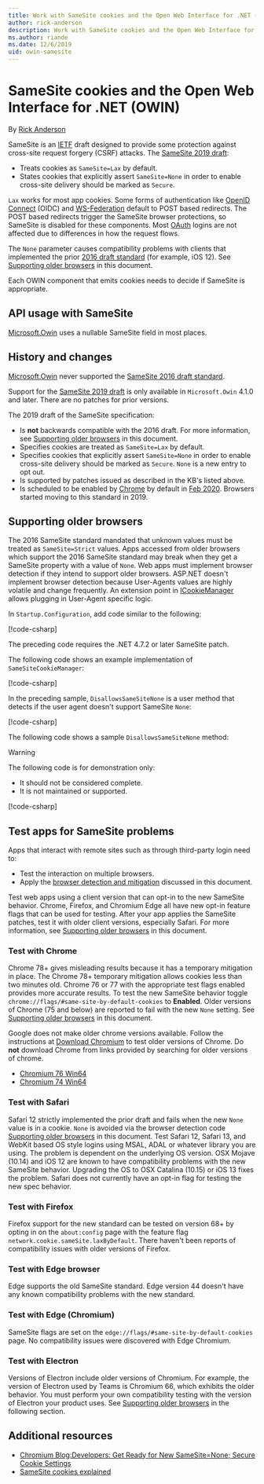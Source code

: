 ```yaml
---
title: Work with SameSite cookies and the Open Web Interface for .NET (OWIN)
author: rick-anderson
description: Work with SameSite cookies and the Open Web Interface for .NET (OWIN)
ms.author: riande
ms.date: 12/6/2019
uid: owin-samesite
---
```


# SameSite cookies and the Open Web Interface for .NET (OWIN)

By [Rick Anderson](https://twitter.com/RickAndMSFT)

SameSite is an [IETF](https://ietf.org/about/) draft designed to provide some protection against cross-site request forgery (CSRF) attacks. The [SameSite 2019 draft](https://tools.ietf.org/html/draft-west-cookie-incrementalism-00):

* Treats cookies as `SameSite=Lax` by default.
* States cookies that explicitly assert `SameSite=None` in order to enable cross-site delivery should be marked as `Secure`.

`Lax` works for most app cookies. Some forms of authentication like [OpenID Connect](https://openid.net/connect/) (OIDC) and [WS-Federation](https://auth0.com/docs/protocols/ws-fed) default to POST based redirects. The POST based redirects trigger the SameSite browser protections, so SameSite is disabled for these components. Most [OAuth](https://oauth.net/) logins are not affected due to differences in how the request flows.

The `None` parameter causes compatibility problems with clients that implemented the prior [2016 draft standard](https://tools.ietf.org/html/draft-west-first-party-cookies-07) (for example, iOS 12). See [Supporting older browsers](#sob) in this document.

Each OWIN component that emits cookies needs to decide if SameSite is appropriate.

## API usage with SameSite

[Microsoft.Owin](https://www.nuget.org/packages/Microsoft.Owin/) uses a nullable SameSite field in most places.

## History and changes

[Microsoft.Owin](https://www.nuget.org/packages/Microsoft.Owin/) never supported the [SameSite 2016 draft standard](https://tools.ietf.org/html/draft-west-first-party-cookies-07#section-4.1).

Support for the [SameSite 2019 draft](https://tools.ietf.org/html/draft-west-cookie-incrementalism-00) is only available in `Microsoft.Owin` 4.1.0 and later. There are no patches for prior versions.

The 2019 draft of the SameSite specification:

* Is **not** backwards compatible with the 2016 draft. For more information, see [Supporting older browsers](#sob) in this document.
* Specifies cookies are treated as `SameSite=Lax` by default.
* Specifies cookies that explicitly assert `SameSite=None` in order to enable cross-site delivery should be marked as `Secure`. `None` is a new entry to opt out.
* Is supported by patches issued as described in the KB's listed above.
* Is scheduled to be enabled by [Chrome](https://chromestatus.com/feature/5088147346030592) by default in [Feb 2020](https://blog.chromium.org/2019/10/developers-get-ready-for-new.html). Browsers started moving to this standard in 2019.

<a name="sob"></a>

## Supporting older browsers

The 2016 SameSite standard mandated that unknown values must be treated as `SameSite=Strict` values. Apps accessed from older browsers which support the 2016 SameSite standard may break when they get a SameSite property with a value of `None`. Web apps must implement browser detection if they intend to support older browsers. ASP.NET doesn't implement browser detection because User-Agents values are highly volatile and change frequently. An extension point in [ICookieManager](/previous-versions/aspnet/dn800238(v%3Dvs.113)) allows plugging in User-Agent specific logic.
<!-- https://docs.microsoft.com/en-us/previous-versions/aspnet/dn800238(v%3Dvs.113) -->

In `Startup.Configuration`, add code similar to the following:

[!code-csharp[](sample/Startup1.cs?name=snippet)]

The preceding code requires the .NET 4.7.2 or later SameSite patch.

The following code shows an example implementation of `SameSiteCookieManager`:

[!code-csharp[](sample/SameSiteCookieManager.cs?name=snippet)]

In the preceding sample, `DisallowsSameSiteNone` is a user method that detects if the user agent doesn't support SameSite `None`:

[!code-csharp[](sample/SameSiteCookieManager.cs?name=snippet3)]

The following code shows a sample `DisallowsSameSiteNone` method:

> [!WARNING]
> The following code is for demonstration only:
> * It should not be considered complete.
> * It is not maintained or supported.

[!code-csharp[](sample/SameSiteCookieManager.cs?name=snippet2)]

## Test apps for SameSite problems

Apps that interact with remote sites such as through third-party login need to:

* Test the interaction on multiple browsers.
* Apply the [browser detection and mitigation](#sob) discussed in this document.

Test web apps using a client version that can opt-in to the new SameSite behavior. Chrome, Firefox, and Chromium Edge all have new opt-in feature flags that can be used for testing. After your app applies the SameSite patches, test it with older client versions, especially Safari. For more information, see [Supporting older browsers](#sob) in this document.

### Test with Chrome

Chrome 78+ gives misleading results because it has a temporary mitigation in place. The Chrome 78+ temporary mitigation allows cookies less than two minutes old. Chrome 76 or 77 with the appropriate test flags enabled provides more accurate results. To test the new SameSite behavior toggle `chrome://flags/#same-site-by-default-cookies` to **Enabled**. Older versions of Chrome (75 and below) are reported to fail with the new `None` setting. See [Supporting older browsers](#sob) in this document.

Google does not make older chrome versions available. Follow the instructions at [Download Chromium](https://www.chromium.org/getting-involved/download-chromium) to test older versions of Chrome. Do **not** download Chrome from links provided by searching for older versions of chrome.

* [Chromium 76 Win64](https://commondatastorage.googleapis.com/chromium-browser-snapshots/index.html?prefix=Win_x64/664998/)
* [Chromium 74 Win64](https://commondatastorage.googleapis.com/chromium-browser-snapshots/index.html?prefix=Win_x64/638880/)

### Test with Safari

Safari 12 strictly implemented the prior draft and fails when the new `None` value is in a cookie. `None` is avoided via the browser detection code [Supporting older browsers](#sob) in this document. Test Safari 12, Safari 13, and WebKit based OS style logins using MSAL, ADAL or whatever library you are using. The problem is dependent on the underlying OS version. OSX Mojave (10.14) and iOS 12 are known to have compatibility problems with the new SameSite behavior. Upgrading the OS to OSX Catalina (10.15) or iOS 13 fixes the problem. Safari does not currently have an opt-in flag for testing the new spec behavior.

### Test with Firefox

Firefox support for the new standard can be tested on version 68+ by opting in on the `about:config` page with the feature flag `network.cookie.sameSite.laxByDefault`. There haven't been reports of compatibility issues with older versions of Firefox.

### Test with Edge browser

Edge supports the old SameSite standard. Edge version 44 doesn't have any known compatibility problems with the new standard.

### Test with Edge (Chromium)

SameSite flags are set on the `edge://flags/#same-site-by-default-cookies` page. No compatibility issues were discovered with Edge Chromium.

### Test with Electron

Versions of Electron include older versions of Chromium. For example, the version of Electron used by Teams is Chromium 66, which exhibits the older behavior. You must perform your own compatibility testing with the version of Electron your product uses. See [Supporting older browsers](#sob) in the following section.

## Additional resources

* [Chromium Blog:Developers: Get Ready for New SameSite=None; Secure Cookie Settings](https://blog.chromium.org/2019/10/developers-get-ready-for-new.html)
* [SameSite cookies explained](https://web.dev/samesite-cookies-explained/)
